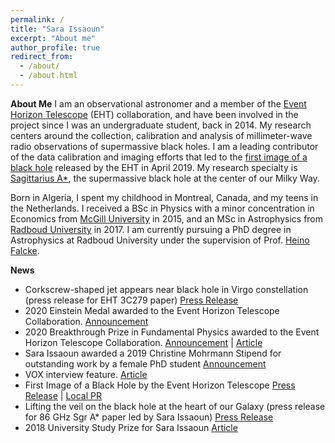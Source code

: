 ```yaml
---
permalink: /
title: "Sara Issaoun"
excerpt: "About me"
author_profile: true
redirect_from: 
  - /about/
  - /about.html
---
```


**About Me**
I am an observational astronomer and a member of the [Event Horizon Telescope](https://eventhorizontelescope.org/) (EHT) collaboration, and have been involved in the project since I was an undergraduate student, back in 2014. My research centers around the collection, calibration and analysis of millimeter-wave radio observations of supermassive black holes. I am a leading contributor of the data calibration and imaging efforts that led to the [first image of a black hole](https://eventhorizontelescope.org/blog/first-ever-image-black-hole-published-event-horizon-telescope-collaboration) released by the EHT in April 2019. My research specialty is [Sagittarius A*](https://en.wikipedia.org/wiki/Sagittarius_A*), the supermassive black hole at the center of our Milky Way.

Born in Algeria, I spent my childhood in Montreal, Canada, and my teens in the Netherlands. I received a BSc in Physics with a minor concentration in Economics from [McGill University](https://www.mcgill.ca/) in 2015, and an MSc in Astrophysics from [Radboud University](https://www.ru.nl/english/) in 2017. I am currently pursuing a PhD degree in Astrophysics at Radboud University under the supervision of Prof. [Heino Falcke](http://www.astro.ru.nl/~falcke/). 

**News**
- Corkscrew-shaped jet appears near black hole in Virgo constellation (press release for EHT 3C279 paper) [Press Release](https://www.ru.nl/english/news-agenda/news/vm/imapp/2020/corkscrew-shaped-jet-appears-near-black-hole-virgo/)
- 2020 Einstein Medal awarded to the Event Horizon Telescope Collaboration. [Announcement](https://www.einstein-bern.ch/)
- 2020 Breakthrough Prize in Fundamental Physics awarded to the Event Horizon Telescope Collaboration. [Announcement](https://breakthroughprize.org/News/54) | [Article](https://news.harvard.edu/gazette/story/2019/09/black-hole-project-nets-breakthrough-prize/)
- Sara Issaoun awarded a 2019 Christine Mohrmann Stipend for outstanding work by a female PhD student [Announcement](https://www.ru.nl/english/news-agenda/news/vm/general/2019/mohrmann-stipend-ten-female-phd-candidates/) 
- VOX interview feature. [Article](https://www.voxweb.nl/international/the-rising-star-of-sara-issaoun)
- First Image of a Black Hole by the Event Horizon Telescope [Press Release](https://eventhorizontelescope.org/press-release-april-10-2019-astronomers-capture-first-image-black-hole) | [Local PR](https://www.ru.nl/astrophysics/news-agenda/news/vm/astronomers-capture-first-image-black-hole/) 
-  Lifting the veil on the black hole at the heart of our Galaxy (press release for 86 GHz Sgr A* paper led by Sara Issaoun) [Press Release](https://www.ru.nl/astrophysics/news-agenda/news/vm/lifting-the-veil-on-the-black-hole-at-the-heart/)
- 2018 University Study Prize for Sara Issaoun [Article](https://www.ru.nl/astrophysics/@1172851/2018-university-study-prize-sara-issaoun/)
